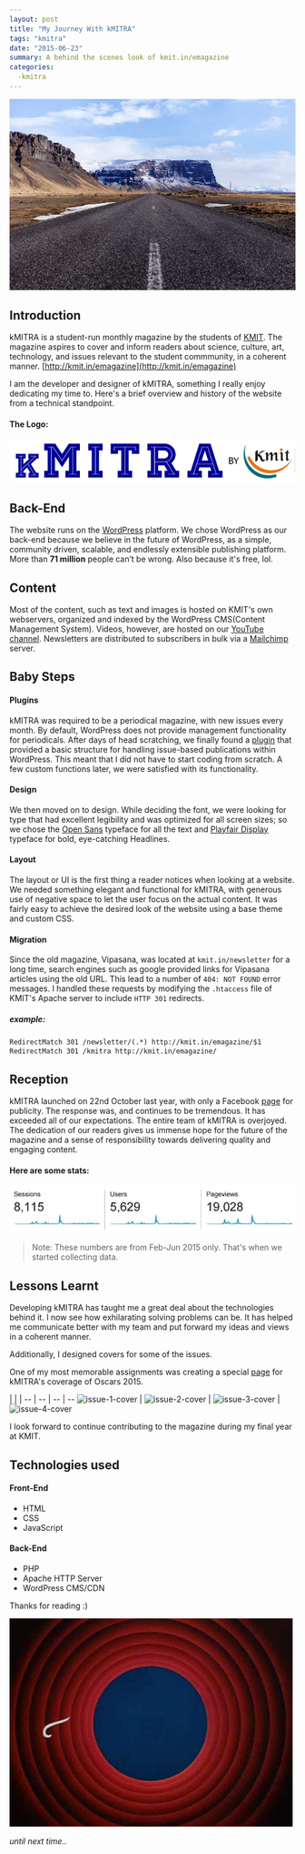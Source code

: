 ```yaml
---
layout: post
title: "My Journey With kMITRA"
tags: "kmitra"
date: "2015-06-23"
summary: A behind the scenes look of kmit.in/emagazine
categories:
  -kmitra
---
```

![journey](photo-1445882679958-91991ef6832f.jpg)

## **Introduction**

kMITRA is a student-run monthly magazine by the students of [KMIT](http://kmit.in/). The magazine aspires to cover and inform readers about science, culture, art, technology, and issues relevant to the student commmunity, in a coherent manner. [http://kmit.in/emagazine](http://kmit.in/emagazine)

I am the developer and designer of kMITRA, something I really enjoy dedicating my time to. Here's a brief overview and history of the website from a technical standpoint.

<!-- >This is how we *roll* &nbsp; :information_desk_person: -->

#### **The Logo:**

![kmitra logo](kmitra-logo.png)

## **Back-End**

The website runs on the [WordPress](https://wordpress.org) platform.
We chose WordPress as our back-end because we believe in the future of WordPress, as a simple, community driven, scalable, and endlessly extensible publishing platform.
More than **71 million** people can’t be wrong. Also because it's free, lol. 
<!-- :laughing: -->

## **Content**

Most of the content, such as text and images is hosted on KMIT's own webservers, organized and indexed by the WordPress CMS(Content Management System).
Videos, however, are hosted on our [YouTube channel](https://www.youtube.com/channel/UCVy33lRaRxA8ACd-QU2Gumw).
Newsletters are distributed to subscribers in bulk via a [Mailchimp](https://mailchimp.com/) server.

## **Baby Steps**

#### **Plugins**

kMITRA was required to be a periodical magazine, with new issues every month.
By default, WordPress does not provide management functionality for periodicals.
After days of head scratching, we finally found a [plugin](https://wordpress.org/plugins/issuem/) that provided a basic structure for handling issue-based publications within WordPress.
This meant that I did not have to start coding from scratch. A few custom functions later, we were satisfied with its functionality.

#### **Design**

We then moved on to design. While deciding the font, we were looking for type that had excellent legibility and was optimized for all screen sizes;
so we chose the [Open Sans](https://www.google.com/fonts/specimen/Open+Sans) typeface for all the text and [Playfair Display](https://www.google.com/fonts/specimen/Playfair+Display) typeface for bold, eye-catching Headlines.

#### **Layout**

The layout or UI is the first thing a reader notices when looking at a website. We needed something elegant and functional for kMITRA, with generous use of negative space to let the user focus on the actual content. It was fairly easy to achieve the desired look of the website using a base theme and custom CSS.

#### **Migration**

Since the old magazine, Vipasana, was located at `kmit.in/newsletter` for a long time, search engines such as google provided links for Vipasana articles using the old URL. This lead to a number of `404: NOT FOUND` error messages.
I handled these requests by modifying the `.htaccess` file of KMIT's Apache server to include `HTTP 301` redirects.

##### **example:**

```apacheconfig
RedirectMatch 301 /newsletter/(.*) http://kmit.in/emagazine/$1
RedirectMatch 301 /kmitra http://kmit.in/emagazine/
```

## **Reception**

kMITRA launched on 22nd October last year, with only a Facebook [page](https://facebook.com/kmitrakmit) for publicity.
The response was, and continues to be tremendous. It has exceeded all of our expectations.
The entire team of kMITRA is overjoyed.
The dedication of our readers gives us immense hope for the future of the magazine and a sense of responsibility towards delivering quality and engaging content.

#### **Here are some stats:**

![kMITRA Stats](kmitra-stats.jpg)

>Note: These numbers are from Feb-Jun 2015 only. That's when we started collecting data.

## **Lessons Learnt**

Developing kMITRA has taught me a great deal about the technologies behind it. I now see how exhilarating solving problems can be. It has helped me communicate better with my team and put forward my ideas and views in a coherent manner.

Additionally, I designed covers for some of the issues.

One of my most memorable assignments was creating a special [page](http://kmit.in/emagazine/oscars/) for kMITRA's coverage of Oscars 2015.


 | | |
-- | -- | -- | --
![issue-1-cover](https://raw.githubusercontent.com/arjunnn/kmitemag/master/All%20Logos/issue4.png) | ![issue-2-cover](https://raw.githubusercontent.com/arjunnn/kmitemag/master/All%20Logos/issue4new.png) | ![issue-3-cover](https://raw.githubusercontent.com/arjunnn/kmitemag/master/All%20Logos/issue5.png) | ![issue-4-cover](https://raw.githubusercontent.com/arjunnn/kmitemag/master/All%20Logos/issue6.png)


 I look forward to continue contributing to the magazine during my final year at KMIT.

## **Technologies used**

#### **Front-End**

* HTML
* CSS
* JavaScript

#### **Back-End**

* PHP
* Apache HTTP Server
* WordPress CMS/CDN


Thanks for reading :)

![That's All Folks!](thatsallfolks.gif)

*until next time..*
